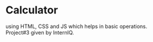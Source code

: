 # Calculator
using HTML, CSS and JS which helps in basic operations.</br>
Project#3 given by InternIQ.
